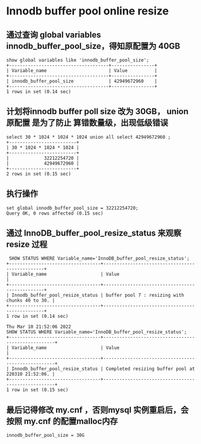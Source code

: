 # Innodb buffer pool online resize

## 通过查询 global variables innodb_buffer_pool_size，得知原配置为 40GB
```shell
show global variables like 'innodb_buffer_pool_size';
+-------------------------------------+----------------+
| Variable_name                       | Value          |
+-------------------------------------+----------------+
| innodb_buffer_pool_size             | 42949672960    |
+-------------------------------------+----------------+
1 rows in set (0.14 sec)
```
##  计划将innodb buffer poll size 改为 30GB， union 原配置 是为了防止 算错数量级，出现低级错误
```shell
select 30 * 1024 * 1024 * 1024 union all select 42949672960 ;
+-------------------------+
| 30 * 1024 * 1024 * 1024 |
+-------------------------+
|             32212254720 |
|             42949672960 |
+-------------------------+
2 rows in set (0.15 sec)
```
## 执行操作
```shell
set global innodb_buffer_pool_size = 32212254720;
Query OK, 0 rows affected (0.15 sec)
```
## 通过 InnoDB_buffer_pool_resize_status 来观察resize 过程
```shell
 SHOW STATUS WHERE Variable_name='InnoDB_buffer_pool_resize_status';
+----------------------------------+------------------------------------------------+
| Variable_name                    | Value                                          |
+----------------------------------+------------------------------------------------+
| Innodb_buffer_pool_resize_status | buffer pool 7 : resizing with chunks 40 to 30. |
+----------------------------------+------------------------------------------------+
1 row in set (0.14 sec)

Thu Mar 10 21:52:06 2022
SHOW STATUS WHERE Variable_name='InnoDB_buffer_pool_resize_status';
+----------------------------------+----------------------------------------------------+
| Variable_name                    | Value                                              |
+----------------------------------+----------------------------------------------------+
| Innodb_buffer_pool_resize_status | Completed resizing buffer pool at 220310 21:52:06. |
+----------------------------------+----------------------------------------------------+
1 row in set (0.15 sec)
```

## 最后记得修改 my.cnf ，否则mysql 实例重启后，会按照 my.cnf 的配置malloc内存
```shell
innodb_buffer_pool_size = 30G
```
